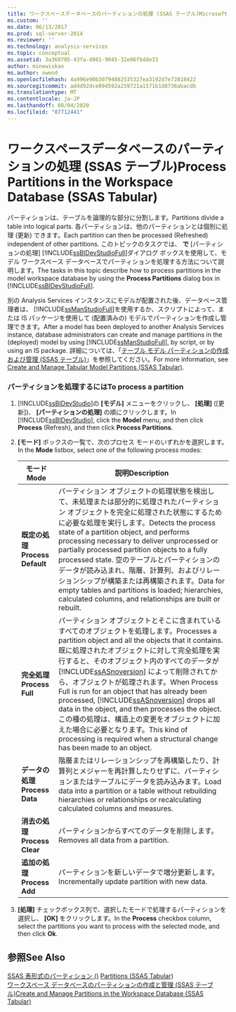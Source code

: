 ```yaml
---
title: ワークスペースデータベースのパーティションの処理 (SSAS テーブル)Microsoft Docs
ms.custom: ''
ms.date: 06/13/2017
ms.prod: sql-server-2014
ms.reviewer: ''
ms.technology: analysis-services
ms.topic: conceptual
ms.assetid: 3a369705-43fa-4961-9045-32e06fbdde33
author: minewiskan
ms.author: owend
ms.openlocfilehash: 4a996e90b30794882535327ea3192d7e72818422
ms.sourcegitcommit: ad4d92dce894592a259721a1571b1d8736abacdb
ms.translationtype: MT
ms.contentlocale: ja-JP
ms.lasthandoff: 08/04/2020
ms.locfileid: "87712441"
---
```

# <a name="process-partitions-in-the-workspace-database-ssas-tabular"></a><span data-ttu-id="60bfc-102">ワークスペースデータベースのパーティションの処理 (SSAS テーブル)</span><span class="sxs-lookup"><span data-stu-id="60bfc-102">Process Partitions in the Workspace Database (SSAS Tabular)</span></span>
  <span data-ttu-id="60bfc-103">パーティションは、テーブルを論理的な部分に分割します。</span><span class="sxs-lookup"><span data-stu-id="60bfc-103">Partitions divide a table into logical parts.</span></span> <span data-ttu-id="60bfc-104">各パーティションは、他のパーティションとは個別に処理 (更新) できます。</span><span class="sxs-lookup"><span data-stu-id="60bfc-104">Each partition can then be processed (Refreshed) independent of other partitions.</span></span> <span data-ttu-id="60bfc-105">このトピックのタスクでは、 **で** [パーティションの処理] [!INCLUDE[ssBIDevStudioFull](../../includes/ssbidevstudiofull-md.md)]ダイアログ ボックスを使用して、モデル ワークスペース データベースでパーティションを処理する方法について説明します。</span><span class="sxs-lookup"><span data-stu-id="60bfc-105">The tasks in this topic describe how to process partitions in the model workspace database by using the **Process Partitions** dialog box in [!INCLUDE[ssBIDevStudioFull](../../includes/ssbidevstudiofull-md.md)].</span></span>  
  
 <span data-ttu-id="60bfc-106">別の Analysis Services インスタンスにモデルが配置された後、データベース管理者は、 [!INCLUDE[ssManStudioFull](../../includes/ssmanstudiofull-md.md)]を使用するか、スクリプトによって、または IS パッケージを使用して (配置済みの) モデルでパーティションを作成し管理できます。</span><span class="sxs-lookup"><span data-stu-id="60bfc-106">After a model has been deployed to another Analysis Services instance, database administrators can create and manage partitions in the (deployed) model by using [!INCLUDE[ssManStudioFull](../../includes/ssmanstudiofull-md.md)], by script, or by using an IS package.</span></span> <span data-ttu-id="60bfc-107">詳細については、「[テーブル モデル パーティションの作成および管理 (SSAS テーブル)](partitions-ssas-tabular.md)」を参照してください。</span><span class="sxs-lookup"><span data-stu-id="60bfc-107">For more information, see [Create and Manage Tabular Model Partitions &#40;SSAS Tabular&#41;](partitions-ssas-tabular.md).</span></span>  
  
###  <a name="to-process-a-partition"></a><a name="bkmk_create_new"></a> <span data-ttu-id="60bfc-108">パーティションを処理するには</span><span class="sxs-lookup"><span data-stu-id="60bfc-108">To process a partition</span></span>  
  
1.  <span data-ttu-id="60bfc-109">[!INCLUDE[ssBIDevStudio](../../includes/ssbidevstudio-md.md)]の **[モデル]** メニューをクリックし、 **[処理]** ([更新])、 **[パーティションの処理]** の順にクリックします。</span><span class="sxs-lookup"><span data-stu-id="60bfc-109">In [!INCLUDE[ssBIDevStudio](../../includes/ssbidevstudio-md.md)], click the **Model** menu, and then click **Process** (Refresh), and then click **Process Partitions**.</span></span>  
  
2.  <span data-ttu-id="60bfc-110">**[モード]** ボックスの一覧で、次のプロセス モードのいずれかを選択します。</span><span class="sxs-lookup"><span data-stu-id="60bfc-110">In the **Mode** listbox, select one of the following process modes:</span></span>  
  
    |<span data-ttu-id="60bfc-111">モード</span><span class="sxs-lookup"><span data-stu-id="60bfc-111">Mode</span></span>|<span data-ttu-id="60bfc-112">説明</span><span class="sxs-lookup"><span data-stu-id="60bfc-112">Description</span></span>|  
    |----------|-----------------|  
    |<span data-ttu-id="60bfc-113">**既定の処理**</span><span class="sxs-lookup"><span data-stu-id="60bfc-113">**Process Default**</span></span>|<span data-ttu-id="60bfc-114">パーティション オブジェクトの処理状態を検出して、未処理または部分的に処理されたパーティション オブジェクトを完全に処理された状態にするために必要な処理を実行します。</span><span class="sxs-lookup"><span data-stu-id="60bfc-114">Detects the process state of a partition object, and performs processing necessary to deliver unprocessed or partially processed partition objects to a fully processed state.</span></span> <span data-ttu-id="60bfc-115">空のテーブルとパーティションのデータが読み込まれ、階層、計算列、およびリレーションシップが構築または再構築されます。</span><span class="sxs-lookup"><span data-stu-id="60bfc-115">Data for empty tables and partitions is loaded; hierarchies, calculated columns, and relationships are built or rebuilt.</span></span>|  
    |<span data-ttu-id="60bfc-116">**完全処理**</span><span class="sxs-lookup"><span data-stu-id="60bfc-116">**Process Full**</span></span>|<span data-ttu-id="60bfc-117">パーティション オブジェクトとそこに含まれているすべてのオブジェクトを処理します。</span><span class="sxs-lookup"><span data-stu-id="60bfc-117">Processes a partition object and all the objects that it contains.</span></span> <span data-ttu-id="60bfc-118">既に処理されたオブジェクトに対して完全処理を実行すると、そのオブジェクト内のすべてのデータが [!INCLUDE[ssASnoversion](../../includes/ssasnoversion-md.md)] によって削除されてから、オブジェクトが処理されます。</span><span class="sxs-lookup"><span data-stu-id="60bfc-118">When Process Full is run for an object that has already been processed, [!INCLUDE[ssASnoversion](../../includes/ssasnoversion-md.md)] drops all data in the object, and then processes the object.</span></span> <span data-ttu-id="60bfc-119">この種の処理は、構造上の変更をオブジェクトに加えた場合に必要となります。</span><span class="sxs-lookup"><span data-stu-id="60bfc-119">This kind of processing is required when a structural change has been made to an object.</span></span>|  
    |<span data-ttu-id="60bfc-120">**データの処理**</span><span class="sxs-lookup"><span data-stu-id="60bfc-120">**Process Data**</span></span>|<span data-ttu-id="60bfc-121">階層またはリレーションシップを再構築したり、計算列とメジャーを再計算したりせずに、パーティションまたはテーブルにデータを読み込みます。</span><span class="sxs-lookup"><span data-stu-id="60bfc-121">Load data into a partition or a table without rebuilding hierarchies or relationships or recalculating calculated columns and measures.</span></span>|  
    |<span data-ttu-id="60bfc-122">**消去の処理**</span><span class="sxs-lookup"><span data-stu-id="60bfc-122">**Process Clear**</span></span>|<span data-ttu-id="60bfc-123">パーティションからすべてのデータを削除します。</span><span class="sxs-lookup"><span data-stu-id="60bfc-123">Removes all data from a partition.</span></span>|  
    |<span data-ttu-id="60bfc-124">**追加の処理**</span><span class="sxs-lookup"><span data-stu-id="60bfc-124">**Process Add**</span></span>|<span data-ttu-id="60bfc-125">パーティションを新しいデータで増分更新します。</span><span class="sxs-lookup"><span data-stu-id="60bfc-125">Incrementally update partition with new data.</span></span>|  
  
3.  <span data-ttu-id="60bfc-126">**[処理]** チェックボックス列で、選択したモードで処理するパーティションを選択し、 **[OK]** をクリックします。</span><span class="sxs-lookup"><span data-stu-id="60bfc-126">In the **Process** checkbox column, select the partitions you want to process with the selected mode, and then click **Ok**.</span></span>  
  
## <a name="see-also"></a><span data-ttu-id="60bfc-127">参照</span><span class="sxs-lookup"><span data-stu-id="60bfc-127">See Also</span></span>  
 <span data-ttu-id="60bfc-128">[SSAS 表形式のパーティション &#40;&#41;](partitions-ssas-tabular.md) </span><span class="sxs-lookup"><span data-stu-id="60bfc-128">[Partitions &#40;SSAS Tabular&#41;](partitions-ssas-tabular.md) </span></span>  
 [<span data-ttu-id="60bfc-129">ワークスペース データベースのパーティションの作成と管理 (SSAS テーブル)</span><span class="sxs-lookup"><span data-stu-id="60bfc-129">Create and Manage Partitions in the Workspace Database &#40;SSAS Tabular&#41;</span></span>](workspace-database-ssas-tabular.md)  
  
  
